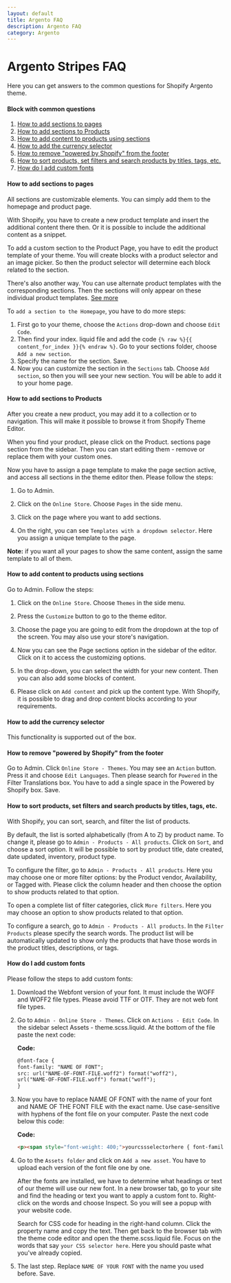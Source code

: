 ```yaml
---
layout: default
title: Argento FAQ
description: Argento FAQ
category: Argento
---
```


# Argento Stripes FAQ

Here you can get answers to the common questions for Shopify Argento theme.

#### **Block with common questions**

 1. [How to add sections to pages](#how-to-add-sections-to-pages)
 2.	[How to add sections to Products](#how-to-add-sections-to-products)
 3.	[How to add content to products using sections](#how-to-add-content-to-products-using-sections)
 4.	[How to add the currency selector](#how-to-add-the-currency-selector)
 5.	[How to remove "powered by Shopify" from the footer](#how-to-remove-powered-by-shopify-from-the-footer)
 6.	[How to sort products, set filters and search products by titles, tags, etc.](#how-to-sort-products-set-filters-and-search-products-by-titles-tags-etc)
 7. [How do I add custom fonts](#how-do-i-add-custom-fonts)

#### How to add sections to pages

All sections are customizable elements. You can simply add them to the homepage and product page.

With Shopify, you have to create a new product template and insert the additional content there then. Or it is possible to include the additional content as a snippet.

To add a custom section to the Product Page, you have to edit the product template of your theme. You will create blocks with a product selector and an image picker. So then the product selector will determine each block related to the section.

There's also another way. You can use alternate product templates with the corresponding sections. Then the sections will only appear on these individual product templates. [See more](https://shopify.dev/themes/architecture/templates#alternate-templates)

To `add a section to the Homepage`, you have to do more steps: 

 1. First go to your theme, choose the `Actions` drop-down and choose `Edit Code`.
 2. Then find your index. liquid file and add the code `{% raw %}{{ content_for_index }}{% endraw %}`. Go to your sections folder, choose `Add a new section`.
 3. Specify the name for the section. Save.
 4. Now you can customize the section in the `Sections` tab. Choose `Add section`, so then you will see your new section. You will be able to add it to your home page.

#### How to add sections to Products

After you create a new product, you may add it to a collection or to navigation. This will make it possible to browse it from Shopify Theme Editor.

When you find your product, please click on the Product. sections page section from the sidebar. Then you can start editing them - remove or replace them with your custom ones.

Now you have to assign a page template to make the page section active, and access all sections in the theme editor then. Please follow the steps:

1. Go to Admin.

2. Click on the `Online Store`. Choose `Pages` in the side menu.

3. Click on the page where you want to add sections.

4. On the right, you can see `Templates with a dropdown selector`. Here you assign a unique template to the page.

**Note:** if you want all your pages to show the same content, assign the same template to all of them.

#### How to add content to products using sections

Go to Admin. Follow the steps:

1. Click on the `Online Store`. Choose `Themes` in the side menu.

2. Press the `Customize` button to go to the theme editor.

3. Choose the page you are going to edit from the dropdown at the top of the screen. You may also use your store's navigation.

4. Now you can see the Page sections option in the sidebar of the editor. Click on it to access the customizing options.

5. In the drop-down, you can select the width for your new content. Then you can also add some blocks of content. 

6. Please click on `Add content` and pick up the content type. With Shopify, it is possible to drag and drop content blocks according to your requirements.

#### How to add the currency selector

This functionality is supported out of the box.

#### How to remove "powered by Shopify" from the footer

Go to Admin. Click `Online Store - Themes`. You may see an `Action` button. Press it and choose `Edit Languages`.
Then please search for `Powered` in the Filter Translations box. You have to add a single space in the Powered by Shopify box. Save.

#### How to sort products, set filters and search products by titles, tags, etc.

With Shopify, you can sort, search, and filter the list of products.

By default, the list is sorted alphabetically (from A to Z) by product name. To change it, please go to `Admin - Products - All products`.
Click on `Sort`, and choose a sort option. It will be possible to sort by product title, date created, date updated, inventory, product type.

To configure the filter, go to `Admin - Products - All products`. Here you may choose one or more filter options: by the Product vendor, Availability, or Tagged with. Please click the column header and then choose the option to show products related to that option.

To open a complete list of filter categories, click `More filters`. Here you may choose an option to show products related to that option.

To configure a search, go to `Admin - Products - All products`. In the `Filter Products` please specify the search words. The product list will be automatically updated to show only the products that have those words in the product titles, descriptions, or tags.

#### How do I add custom fonts

Please follow the steps to add custom fonts:

 1. Download the Webfont version of your font. It must include the WOFF and WOFF2 file types. Please avoid TTF or OTF. They are not web font file types.

 2. Go to `Admin - Online Store - Themes`. Click on `Actions - Edit Code`. In the sidebar select Assets - theme.scss.liquid. At the bottom of the file paste the next code:

	**Code:** 
	```html
	@font-face {
	font-family: "NAME OF FONT";
	src: url("NAME-OF-FONT-FILE.woff2") format("woff2"),
	url("NAME-OF-FONT-FILE.woff") format("woff");
	}
	```

 3. Now you have to replace NAME OF FONT with the name of your font and NAME OF THE FONT FILE with the exact name. Use case-sensitive with hyphens of the font file on your computer. Paste the next code below this code:

	**Code:** 
	```html
	<p><span style="font-weight: 400;">yourcssselectorhere { font-family: "NAME OF FONT"!important; }</span></p>
	```

 4. Go to the `Assets folder` and click on `Add a new asset`. You have to upload each version of the font file one by one.

	After the fonts are installed, we have to determine what headings or text of our theme will use our new font. In a new browser tab, go to your site and find the heading or text you want to apply a custom font to. Right-click on the words and choose Inspect. So you will see a popup with your website code.

	Search for CSS code for heading in the right-hand column. Click the property name and copy the text. Then get back to the browser tab with the theme code editor and open the theme.scss.liquid file. Focus on the words that say `your CSS selector here`. Here you should paste what you've already copied.

 5. The last step. Replace `NAME OF YOUR FONT` with the name you used before. Save.

